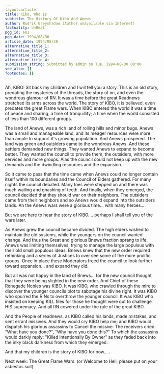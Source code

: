 ```yaml
---
layout:article
title: Kibo, Who Is
subtitle: The History Of Kibo And Anews
author: Rudrik Greyshadow (Author unavailable via Internet)
factuality: UnReal
pgg_id: 6U1
pgg_date: 1994/08/30
article_date: 1994/08/30
alternative_title_1: 
alternative_title_2: 
alternative_title_3: 
alternative_title_4: 
submission_string: Submitted by admin on Tue, 1994-08-30 00:00
see_also: []
footnotes: {}
---
```

<div>
<p>Ah, KIBO! Sit back my children and I will tell you a story. This is an old story, predating the mysteries of the threads, the story of nn, and even the wondrous glamour of RN. It was a time before the great Readnews stretched its arms across the world. The story of KIBO, it is believed, even predates the great Flame wars. When KIBO entered the world it was a time of peace and sharing; a time of tranquillity; a time when the world consisted of less than 100 different groups.</p>
<p>The land of Anews, was a rich land of rolling hills and minor bugs. Anews was a small and manageable land, and its meager resources were more than ample to support it's growing population. And Anews prospered. The land was green and outsiders came to the wondrous Anews. And these settlers demanded new things. They wanted Anews to expand to become better. They wanted the council to provide them, the outsiders, with more services and more groups. Alas the council could not keep up with the new demands and the dwindling resources and the expansion.</p>
<p>So it came to pass that the time came when Anews could no longer contain itself within its boundaries and the Council of Elders gathered. For many nights the council debated. Many toes were stepped on and there was much wailing and gnashing of teeth. And finally, when they emerged, the council decided that they should war on their neighbors. The outsiders came from their neighbors and so Anews would expand into the outsiders lands. Ah the Anews wars were a glorious time... with many heroes....</p>
<p>But we are here to hear the story of KIBO.... perhaps I shall tell you of the wars later.</p>
<p>As Anews grew the council became divided. The high elders wished to maintain the old systems, while the youngers on the council wanted change. And thus the Great and glorious Bnews fraction sprang to life. Anews was limiting themselves, trying to manage the large populous with their old small populous ideas. Bnews knew that the new order required rethinking and a series of Justices to over see some of the more prolific groups. Once in place these Moderators freed the council to look further toward expansion... and expand they did.</p>
<p>But all was not happy in the land of Bnews... for the new council thought that they were being slighted in the new order. And Chief of these Renegade Nobles was KIBO. It was KIBO, who crawled through the mire to discover the younger councils plot to sabotage his divine right. It was KIBO who spurred the R Ns to overthrow the younger council. It was KIBO who insisted on keeping KILL files for those he thought were out to challenge HIS supremacy. And all RN cowered under the rule of the great KIBO.</p>
<p>And the People of readnews, as KIBO called his lands, made mistakes, and sent errant missives. And they would cry KIBO help me; and KIBO would dispatch his glorious assassins to Cancel the missive. The receivers cried: "What have you done?", "Why have you done this?" To which the assassins would darkly reply: "Killed Intentionally By Owner" as they faded back into the inky black darkness from which they emerged.</p>
<p>And that my children is the story of KIBO for now.....</p>
<p>Next week: The Great Flame Wars. (or Welcome to Hell; please put on your asbestos suit) <!--Amazon_CLS_IM_END--></p>
</div>

